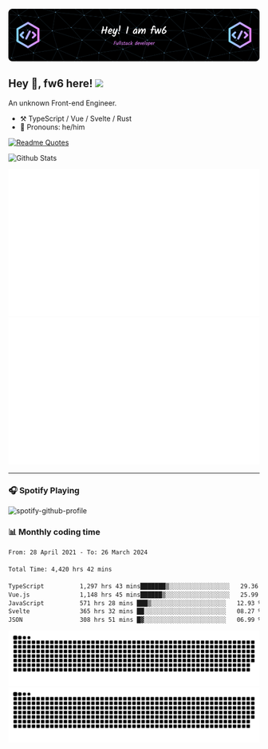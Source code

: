 ![Header](github-header-image.png)

## Hey 👋, fw6 here! <img src="https://github.githubassets.com/images/mona-whisper.gif" height="24" />


An unknown Front-end Engineer.

-   :hammer_and_pick: TypeScript / Vue / Svelte / Rust
-   :man: Pronouns: he/him


[![Readme Quotes](https://quotes-github-readme.vercel.app/api?type=horizontal&theme=algolia)](https://github.com/piyushsuthar/github-readme-quotes)



![Github Stats](https://github-readme-stats.vercel.app/api?username=fw6&bg_color=30,e96443,904e95&title_color=fff&text_color=fff)

![](https://raw.githubusercontent.com/fw6/github-stats-transparent/output/generated/overview.svg)
![](https://raw.githubusercontent.com/fw6/github-stats-transparent/output/generated/languages.svg)


---

### 🎧 Spotify Playing

<!-- ![spotify-github-profile](/img/default.svg) -->

![spotify-github-profile](https://spotify-github-profile.vercel.app/api/view.svg?uid=r6wn4hdvypv0lkzyrj0e0pjct&cover_image=true&theme=default&show_offline=true&background_color=9a10ad&interchange=true&bar_color_cover=true)



### :bar_chart: Monthly coding time 

<!--START_SECTION:waka-->

```txt
From: 28 April 2021 - To: 26 March 2024

Total Time: 4,420 hrs 42 mins

TypeScript          1,297 hrs 43 mins███████▒░░░░░░░░░░░░░░░░░   29.36 %
Vue.js              1,148 hrs 45 mins██████▒░░░░░░░░░░░░░░░░░░   25.99 %
JavaScript          571 hrs 28 mins ███▒░░░░░░░░░░░░░░░░░░░░░   12.93 %
Svelte              365 hrs 32 mins ██░░░░░░░░░░░░░░░░░░░░░░░   08.27 %
JSON                308 hrs 51 mins █▓░░░░░░░░░░░░░░░░░░░░░░░   06.99 %
```

<!--END_SECTION:waka-->




![github contribution grid snake animation](https://raw.githubusercontent.com/platane/platane/output/github-contribution-grid-snake-dark.svg#gh-dark-mode-only)![github contribution grid snake animation](https://raw.githubusercontent.com/platane/platane/output/github-contribution-grid-snake.svg#gh-light-mode-only)
